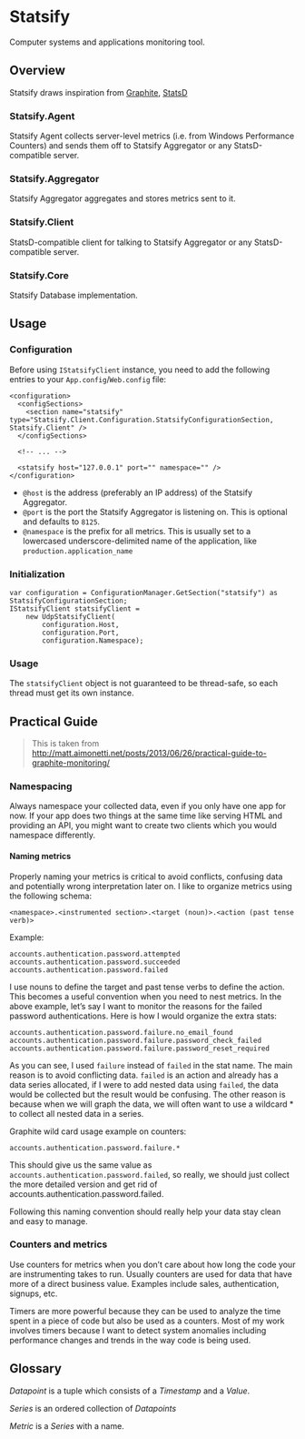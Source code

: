 # Statsify

Computer systems and applications monitoring tool.

## Overview

Statsify draws inspiration from [Graphite](https://github.com/graphite-project), [StatsD](https://github.com/etsy/statsd/)

### Statsify.Agent

Statsify Agent collects server-level metrics (i.e. from Windows Performance Counters) and sends them off to Statsify Aggregator or any StatsD-compatible server.

### Statsify.Aggregator

Statsify Aggregator aggregates and stores metrics sent to it.

### Statsify.Client

StatsD-compatible client for talking to Statsify Aggregator or any StatsD-compatible server.

### Statsify.Core

Statsify Database implementation.

## Usage

### Configuration

Before using `IStatsifyClient` instance, you need to add the following entries to your `App.config`/`Web.config` file:

    <configuration> 
      <configSections>
        <section name="statsify" type="Statsify.Client.Configuration.StatsifyConfigurationSection, Statsify.Client" />
      </configSections>
      
      <!-- ... -->
      
      <statsify host="127.0.0.1" port="" namespace="" />
    </configuration>
    
* `@host` is the address (preferably an IP address) of the Statsify Aggregator.
* `@port` is the port the Statsify Aggregator is listening on. This is optional and defaults to `8125`.
* `@namespace` is the prefix for all metrics. This is usually set to a lowercased underscore-delimited name of the application, like `production.application_name`

### Initialization

    var configuration = ConfigurationManager.GetSection("statsify") as StatsifyConfigurationSection;
    IStatsifyClient statsifyClient = 
        new UdpStatsifyClient(
            configuration.Host, 
            configuration.Port, 
            configuration.Namespace);

### Usage

The `statsifyClient` object is not guaranteed to be thread-safe, so each thread must get its own instance.

## Practical Guide

> This is taken from http://matt.aimonetti.net/posts/2013/06/26/practical-guide-to-graphite-monitoring/

### Namespacing

Always namespace your collected data, even if you only have one app for now. If your app does two things at the same time like serving HTML and providing an API, you might want to create two clients which you would namespace differently.

#### Naming metrics

Properly naming your metrics is critical to avoid conflicts, confusing data and potentially wrong interpretation later on. 
I like to organize metrics using the following schema:
    
    <namespace>.<instrumented section>.<target (noun)>.<action (past tense verb)>

Example:

    accounts.authentication.password.attempted
    accounts.authentication.password.succeeded
    accounts.authentication.password.failed

I use nouns to define the target and past tense verbs to define the action. This becomes a useful convention when you need to nest metrics. In the above example, let’s say I want to monitor the reasons for the failed password authentications. Here is how I would organize the extra stats:

    accounts.authentication.password.failure.no_email_found
    accounts.authentication.password.failure.password_check_failed
    accounts.authentication.password.failure.password_reset_required

As you can see, I used `failure` instead of `failed` in the stat name. The main reason is to avoid conflicting data. `failed` is an action and already has a data series allocated, if I were to add nested data using `failed`, the data would be collected but the result would be confusing. The other reason is because when we will graph the data, we will often want to use a wildcard * to collect all nested data in a series.

Graphite wild card usage example on counters:

    accounts.authentication.password.failure.*

This should give us the same value as `accounts.authentication.password.failed`, so really, we should just collect the more detailed version and get rid of accounts.authentication.password.failed.

Following this naming convention should really help your data stay clean and easy to manage.

### Counters and metrics

Use counters for metrics when you don’t care about how long the code your are instrumenting takes to run. Usually counters are used for data that have more of a direct business value. Examples include sales, authentication, signups, etc.

Timers are more powerful because they can be used to analyze the time spent in a piece of code but also be used as a counters. Most of my work involves timers because I want to detect system anomalies including performance changes and trends in the way code is being used.

## Glossary

_Datapoint_ is a tuple which consists of a _Timestamp_ and a _Value_.

_Series_ is an ordered collection of _Datapoints_

_Metric_ is a _Series_ with a name.

